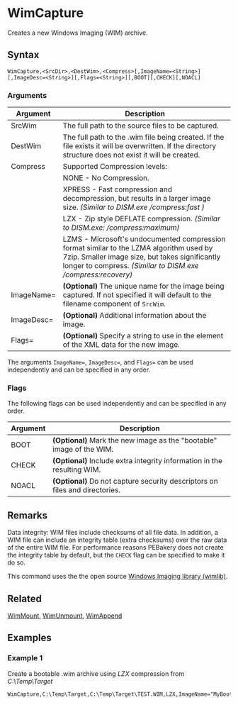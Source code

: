 # WimCapture

Creates a new Windows Imaging (WIM) archive.

## Syntax

```pebakery
WimCapture,<SrcDir>,<DestWim>,<Compress>[,ImageName=<String>][,ImageDesc=<String>][,Flags=<String>][,BOOT][,CHECK][,NOACL]
```

### Arguments

| Argument | Description |
| --- | --- |
| SrcWim | The full path to the source files to be captured. |
| DestWim | The full path to the .wim file being created. If the file exists it will be overwritten. If the directory structure does not exist it will be created. |
| Compress | Supported Compression levels: |
|| NONE - No Compression. |
|| XPRESS - Fast compression and decompression, but results in a larger image size. _(Similar to DISM.exe  /compress:fast )_ |
|| LZX - Zip style DEFLATE compression. _(Similar to DISM.exe: /compress:maximum)_ |
|| LZMS - Microsoft's undocumented compression format similar to the LZMA algorithm used by 7zip. Smaller image size, but takes significantly longer to compress. _(Similar to DISM.exe /compress:recovery)_ |
| ImageName= | **(Optional)** The unique name for the image being captured. If not specified it will default to the filename component of `SrcWim`. |
| ImageDesc= | **(Optional)** Additional information about the image. |
| Flags= | **(Optional)** Specify a string to use in the <FLAGS> element of the XML data for the new image. |

The arguments `ImageName=`, `ImageDesc=`, and `Flags=` can be used independently and can be specified in any order.

### Flags

The following flags can be used independently and can be specified in any order.

| Argument | Description |
| --- | --- |
| BOOT | **(Optional)** Mark the new image as the "bootable" image of the WIM. |
| CHECK | **(Optional)** Include extra integrity information in the resulting WIM.  |
| NOACL | **(Optional)** Do not capture security descriptors on files and directories. |

## Remarks

Data integrity: WIM files include checksums of all file data. In addition, a WIM file can include an integrity table (extra checksums) over the raw data of the entire WIM file. For performance reasons PEBakery does not create the integrity table by default, but the `CHECK` flag can be specified to make it do so.

This command uses the the open source [Windows Imaging library (wimlib)](https://wimlib.net/).

## Related

[WimMount](./WimMount.md), [WimUnmount](./WimUnmount.md), [WimAppend](./WimAppend.md)

## Examples

### Example 1

Create a bootable .wim archive using _LZX_ compression from _C:\Temp\Target_

```pebakery
WimCapture,C:\Temp\Target,C:\Temp\Target\TEST.WIM,LZX,ImageName="MyBootImage",BOOT
```